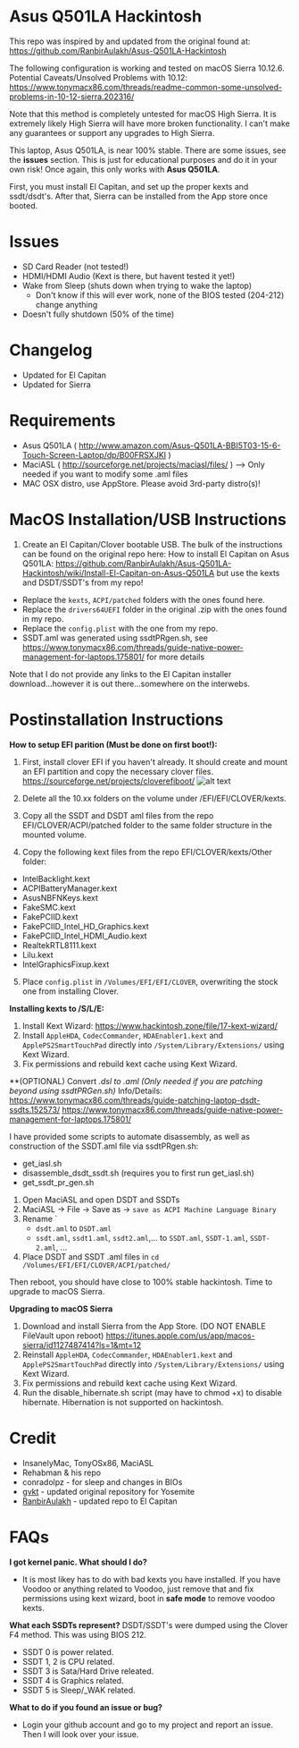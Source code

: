 # Asus Q501LA Hackintosh
This repo was inspired by and updated from the original found at:
https://github.com/RanbirAulakh/Asus-Q501LA-Hackintosh

The following configuration is working and tested on macOS Sierra 10.12.6.
Potential Caveats/Unsolved Problems with 10.12: https://www.tonymacx86.com/threads/readme-common-some-unsolved-problems-in-10-12-sierra.202316/ 

Note that this method is completely untested for macOS High Sierra. It is extremely likely High Sierra will have more broken functionality. I can't make any guarantees or support any upgrades to High Sierra.

 This laptop, Asus Q501LA, is near 100% stable. There are some issues, see the **issues** section. This is just for educational purposes and do it in your own risk! Once again, this only works with **Asus Q501LA**. 

First, you must install El Capitan, and set up the proper kexts and ssdt/dsdt's.
After that, Sierra can be installed from the App store once booted.

# Issues
- SD Card Reader (not tested!)
- HDMI/HDMI Audio (Kext is there, but havent tested it yet!)
- Wake from Sleep (shuts down when trying to wake the laptop)
    - Don't know if this will ever work, none of the BIOS tested (204-212) change anything
- Doesn't fully shutdown (50% of the time)

# Changelog
- Updated for El Capitan
- Updated for Sierra

# Requirements
- Asus Q501LA ( http://www.amazon.com/Asus-Q501LA-BBI5T03-15-6-Touch-Screen-Laptop/dp/B00FRSXJKI ) 
- MaciASL ( http://sourceforge.net/projects/maciasl/files/ ) --> Only needed if you want to modify some .aml files
- MAC OSX distro, use AppStore. Please avoid 3rd-party distro(s)!

# MacOS Installation/USB Instructions
1. Create an El Capitan/Clover bootable USB. The bulk of the instructions can be found on the original repo here:
How to install El Capitan on Asus Q501LA:
https://github.com/RanbirAulakh/Asus-Q501LA-Hackintosh/wiki/Install-El-Capitan-on-Asus-Q501LA but use the kexts and DSDT/SSDT's from my repo!

- Replace the `kexts`, `ACPI/patched` folders with the ones found here.
- Replace the `drivers64UEFI` folder in the original .zip with the ones found in my repo.
- Replace the `config.plist` with the one from my repo.
- SSDT.aml was generated using ssdtPRgen.sh, see https://www.tonymacx86.com/threads/guide-native-power-management-for-laptops.175801/ for more details

Note that I do not provide any links to the El Capitan installer download...however it is out there...somewhere on the interwebs.

# Postinstallation Instructions
**How to setup EFI parition (Must be done on first boot!):**
 1. First, install clover EFI if you haven't already. It should create and mount an EFI partition and copy the necessary clover files.
 https://sourceforge.net/projects/cloverefiboot/
 ![alt text](https://camo.githubusercontent.com/60f4a12121256fb4eae08adff61a70f6e359b6e7/687474703a2f2f6779617a6f2e636f6d2f32643133343031363138623034366636303564663161313032373363353064332e706e67)

 2. Delete all the 10.xx folders on the volume under /EFI/EFI/CLOVER/kexts.

 3. Copy all the SSDT and DSDT aml files from the repo EFI/CLOVER/ACPI/patched folder to the same folder structure in the mounted volume.

 4. Copy the following kext files from the repo EFI/CLOVER/kexts/Other folder:
 - IntelBacklight.kext
 - ACPIBatteryManager.kext
 - AsusNBFNKeys.kext
 - FakeSMC.kext
 - FakePCIID.kext
 - FakePCIID_Intel_HD_Graphics.kext
 - FakePCIID_Intel_HDMI_Audio.kext
 - RealtekRTL8111.kext
 - Lilu.kext
 - IntelGraphicsFixup.kext

 5. Place `config.plist` in `/Volumes/EFI/EFI/CLOVER`, overwriting the stock one from installing Clover.

**Installing kexts to /S/L/E:**
1. Install Kext Wizard: https://www.hackintosh.zone/file/17-kext-wizard/
2. Install `AppleHDA`, `CodecCommander`, `HDAEnabler1.kext` and `ApplePS2SmartTouchPad` directly into `/System/Library/Extensions/` using Kext Wizard. 
3. Fix permissions and rebuild kext cache using Kext Wizard.

**(OPTIONAL) Convert *.dsl to *.aml (Only needed if you are patching beyond using ssdtPRGen.sh)**
Info/Details: https://www.tonymacx86.com/threads/guide-patching-laptop-dsdt-ssdts.152573/
https://www.tonymacx86.com/threads/guide-native-power-management-for-laptops.175801/

I have provided some scripts to automate disassembly, as well as construction of the SSDT.aml file via ssdtPRgen.sh:
- get_iasl.sh
- disassemble_dsdt_ssdt.sh (requires you to first run get_iasl.sh)
- get_ssdt_pr_gen.sh

 1. Open MaciASL and open DSDT and SSDTs
 2. MaciASL -> File -> Save as -> `save as ACPI Machine Language Binary`
 3. Rename `
	- `dsdt.aml` to `DSDT.aml`
	- `ssdt.aml`, `ssdt1.aml`, `ssdt2.aml`,... to `SSDT.aml`, `SSDT-1.aml`, `SSDT-2.aml`, ...
 3. Place DSDT and SSDT .aml files in
    `cd /Volumes/EFI/EFI/CLOVER/ACPI/patched/`

Then reboot, you should have close to 100% stable hackintosh.
Time to upgrade to macOS Sierra.

**Upgrading to macOS Sierra**
1. Download and install Sierra from the App Store. (DO NOT ENABLE FileVault upon reboot) https://itunes.apple.com/us/app/macos-sierra/id1127487414?ls=1&mt=12
2. Reinstall `AppleHDA`, `CodecCommander`, `HDAEnabler1.kext` and `ApplePS2SmartTouchPad` directly into `/System/Library/Extensions/` using Kext Wizard. 
3. Fix permissions and rebuild kext cache using Kext Wizard.
4. Run the disable_hibernate.sh script (may have to chmod +x) to disable hibernate. Hibernation is not supported on hackintosh.

# Credit
- InsanelyMac, TonyOSx86, MaciASL
- Rehabman & his repo
- conradolpz - for sleep and changes in BIOs
- [gvkt](https://github.com/gvkt/) - updated original repository for Yosemite
- [RanbirAulakh](https://github.com/RanbirAulakh/) - updated repo to El Capitan

# FAQs
**I got kernel panic. What should I do?**
- It is most likey has to do with bad kexts you have installed. If you have Voodoo or anything related to Voodoo, just remove that and fix permissions using kext wizard, boot in **safe mode** to remove voodoo kexts.

**What each SSDTs represent?**
DSDT/SSDT's were dumped using the Clover F4 method. This was using BIOS 212.

- SSDT 0 is power related.
- SSDT 1, 2 is CPU related.
- SSDT 3 is Sata/Hard Drive releated.
- SSDT 4 is Graphics related.
- SSDT 5 is Sleep/_WAK related.

**What to do if you found an issue or bug?**
- Login your github account and go to my project and report an issue. Then I will look over your issue.
